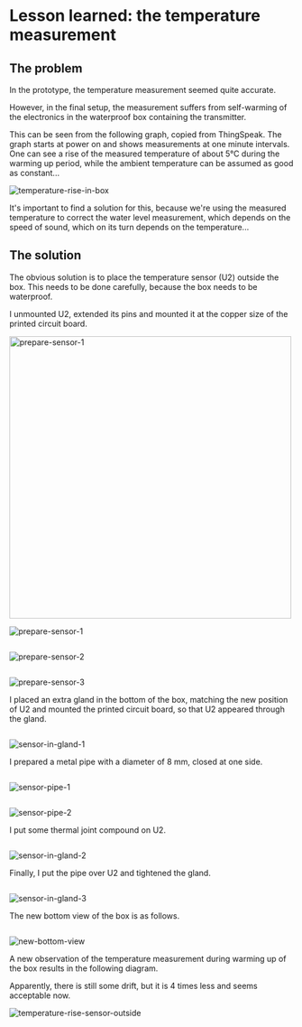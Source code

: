 # Lesson learned: the temperature measurement

## The problem

In the prototype, the temperature measurement seemed quite accurate.

However, in the final setup, the measurement suffers from self-warming
of the electronics in the waterproof box containing the transmitter.

This can be seen from the following graph, copied from ThingSpeak.
The graph starts at power on and shows measurements at one minute intervals.
One can see a rise of the measured temperature of about 5°C during the warming up period,
while the ambient temperature can be assumed as good as constant...

![temperature-rise-in-box](ll01-temperature-rise-in-box.jpg)

It's important to find a solution for this, because we're using the measured
temperature to correct the water level measurement, which depends on the speed of sound,
which on its turn depends on the temperature...

## The solution

The obvious solution is to place the temperature sensor (U2) outside the box.
This needs to be done carefully, because the box needs to be waterproof.

I unmounted U2, extended its pins and mounted it at the copper size of the printed circuit board.

<img src="ll01-prepare-sensor-1.jpg" alt="prepare-sensor-1" width="500"/>

![prepare-sensor-1](ll01-prepare-sensor-1.jpg)

<img src="" alt="" width=""/>

![prepare-sensor-2](ll01-prepare-sensor-2.jpg)

<img src="" alt="" width=""/>

![prepare-sensor-3](ll01-prepare-sensor-3.jpg)

I placed an extra gland in the bottom of the box,
matching the new position of U2 and mounted the printed circuit board,
so that U2 appeared through the gland.

<img src="" alt="" width=""/>

![sensor-in-gland-1](ll01-sensor-in-gland-1.jpg)

I prepared a metal pipe with a diameter of 8 mm, closed at one side.

<img src="" alt="" width=""/>

![sensor-pipe-1](ll01-sensor-pipe-1.jpg)

<img src="" alt="" width=""/>

![sensor-pipe-2](ll01-sensor-pipe-2.jpg)

I put some thermal joint compound on U2.

<img src="" alt="" width=""/>

![sensor-in-gland-2](ll01-sensor-in-gland-2.jpg)

Finally, I put the pipe over U2 and tightened the gland.

<img src="" alt="" width=""/>

![sensor-in-gland-3](ll01-sensor-in-gland-3.jpg)

The new bottom view of the box is as follows.

<img src="" alt="" width=""/>

![new-bottom-view](ll01-new-bottom-view.jpg)

A new observation of the temperature measurement during warming up of the box
results in the following diagram.

Apparently, there is still some drift, but it is 4 times less and seems acceptable now.

![temperature-rise-sensor-outside](ll01-temperature-rise-sensor-outside.jpg)






